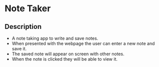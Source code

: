 # Note Taker

## Description
 - A note taking app to write and save notes.
 - When presented with the webpage the user can enter a new note and save it.
 - The saved note will appear on screen with other notes.
 - When the note is clicked they will be able to view it.